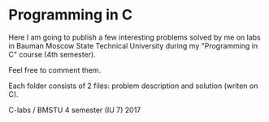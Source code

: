 # Programming in C

Here I am going to publish a few interesting problems solved by me on labs in Bauman Moscow State Technical University during my "Programming in C" course (4th semester).

Feel free to comment them.

Each folder consists of 2 files: problem description and solution (writen on C).

C-labs / BMSTU 4 semester (IU 7) 2017
